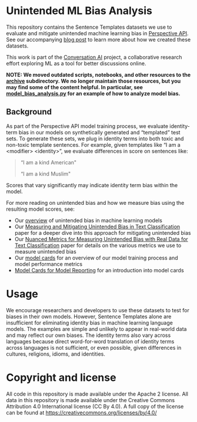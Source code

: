# Unintended ML Bias Analysis

This repository contains the Sentence Templates datasets we use to evaluate and
mitigate unintended machine learning bias in [Perspective
API](https://perspectiveapi.com). See our accompanying [blog post](https://medium.com/jigsaw/identifying-machine-learning-bias-with-updated-data-sets-7c36d6063a2c) to learn more about how we created these datasets.

This work is part of the [Conversation AI](https://conversationai.github.io/)
project, a collaborative research effort exploring ML as a tool for better
discussions online.

**NOTE: We moved outdated scripts, notebooks, and other resources to the
[archive](archive/) subdirectory. We no longer maintain those resources, but you
may find some of the content helpful. In particular, see
[model_bias_analysis.py](archive/unintended_ml_bias/model_bias_analysis.py) for
an example of how to analyze model bias.**

## Background

As part of the Perspective API model training process, we evaluate identity-term
bias in our models on synthetically generated and “templated” test sets. To
generate these sets, we plug in identity terms into both toxic and non-toxic
template sentences. For example, given templates like “I am a \<modifier>
\<identity>”, we evaluate differences in score on sentences like:

> “I am a kind American"
>
> “I am a kind Muslim"

Scores that vary significantly may indicate identity term bias within the model.

For more reading on unintended bias and how we measure bias using the resulting
model scores, see:

- Our [overview](https://conversationai.github.io/bias.html) of unintended bias
  in machine learning models
- Our [Measuring and Mitigating Unintended Bias in Text
  Classification](https://research.google/pubs/pub46743/) paper for a deeper
  dive into this approach for mitigating unintended bias
- Our [Nuanced Metrics for Measuring Unintended Bias with Real Data for Text
  Classification](https://research.google/pubs/pub48094/) paper for details on
  the various metrics we use to measure unintended bias
- Our [model
  cards](https://developers.perspectiveapi.com/s/about-the-api-model-cards) for
  an overview of our model training process and model performance metrics
- [Model Cards for Model Reporting](https://research.google/pubs/pub48120/) for
  an introduction into model cards

# Usage

We encourage researchers and developers to use these datasets to test for biases
in their own models. However, Sentence Templates alone are insufficient for
eliminating identity bias in machine learning language models. The examples are
simple and unlikely to appear in real-world data and may reflect our own biases.
The identity terms also vary across languages because direct word-for-word
translation of identity terms across languages is not sufficient, or even
possible, given differences in cultures, religions, idioms, and identities.

# Copyright and license

All code in this repository is made available under the Apache 2 license. All
data in this repository is made available under the Creative Commons Attribution
4.0 International license (CC By 4.0). A full copy of the license can be found
at https://creativecommons.org/licenses/by/4.0/
